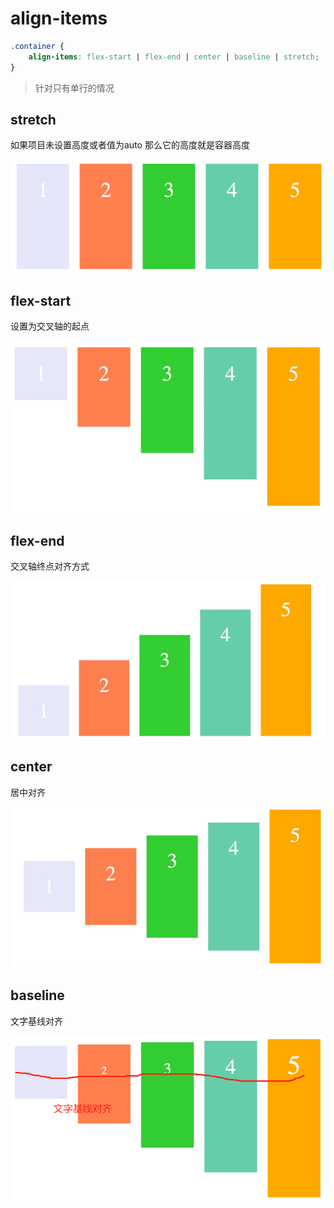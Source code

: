 # align-items

```css
.container {
    align-items: flex-start | flex-end | center | baseline | stretch;
}
```

> 针对只有单行的情况

## stretch 

如果项目未设置高度或者值为auto 那么它的高度就是容器高度

![image-20240507084141075](./image/image-20240507084141075.png)

## flex-start

设置为交叉轴的起点

![image-20240507084305717](./image/image-20240507084305717.png)

## flex-end

交叉轴终点对齐方式

![image-20240507084348905](./image/image-20240507084348905.png)

## center

居中对齐

![image-20240507084413672](./image/image-20240507084413672.png)

## baseline

文字基线对齐

![image-20240507084502115](./image/image-20240507084502115.png)